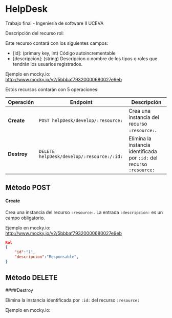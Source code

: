 ﻿# HelpDesk
Trabajo final - Ingeniería de software II UCEVA

Descripción del recurso rol:

Este recurso contará con los siguientes campos:

* [id]: (primary key, int) Código autoincrementable
* [descripcion]: (string) Descripcion o nombre de los tipos o roles que tendrán los usuarios registrados.


Ejemplo en mocky.io: http://www.mocky.io/v2/5bbbaf79320000680027e9eb


Estos recursos contarán con 5 operaciones:

| Operación             | Endpoint                                                            | Descripción                                                            |
| --------------------- | ------------------------------------------------------------------- | ---------------------------------------------------------------------- |
| __Create__            | `POST helpDesk/develop/:resource:`                                  | Crea una instancia del recurso `:resource:`.                           |
| __Destroy__           | `DELETE helpDesk/develop/:resource:/:id:`                           | Elimina la instancia identificada por `:id:` del recurso `:resource:`  


## Método POST
#### Create

Crea una instancia del recurso `:resource:`. La entrada `:descripcion:` es un campo obligatorio.

Ejemplo en mocky.io: http://www.mocky.io/v2/5bbbaf79320000680027e9eb

```json
Rol
{
    "id":"1",
    "descripcion":"Responsable",
}
```

## Método DELETE
####Destroy

Elimina la instancia identificada por `:id:` del recurso `:resource:`

Ejemplo en mocky.io:

```json

```